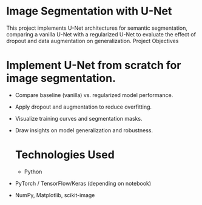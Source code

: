 # Image Segmentation with U-Net

This project implements U-Net architectures for semantic segmentation, comparing a vanilla U-Net with a regularized U-Net to evaluate the effect of dropout and data augmentation on generalization.
Project Objectives

# Implement U-Net from scratch for image segmentation.

- Compare baseline (vanilla) vs. regularized model performance.

- Apply dropout and augmentation to reduce overfitting.

- Visualize training curves and segmentation masks.

- Draw insights on model generalization and robustness.

  # Technologies Used

  - Python

- PyTorch / TensorFlow/Keras (depending on notebook)

- NumPy, Matplotlib, scikit-image

